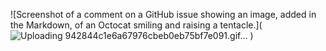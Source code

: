 
![Screenshot of a comment on a GitHub issue showing an image, added in the Markdown, of an Octocat smiling and raising a tentacle.](![Uploading 942844c1e6a67976cbeb0eb75bf7e091.gif…]()
)
